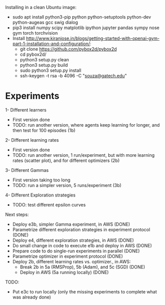 Installing in a clean Ubuntu image:
- sudo apt install python3-pip python python-setuptools python-dev python-augeas gcc swig dialog
- pip3 install numpy scipy matplotlib ipython jupyter pandas sympy nose gym torch torchvision
- Install http://www.kiranjose.in/blogs/getting-started-with-openai-gym-part-1-installation-and-configuration/:
    - git clone https://github.com/pybox2d/pybox2d
    - cd pybox2d/
    - python3 setup.py clean
    - python3 setup.py build
    - sudo python3 setup.py install
    - ssh-keygen -t rsa -b 4096 -C "souza@gatech.edu"
    
# Experiments

1- Different learners
- First version done
- TODO: run another version, where agents keep learning for longer, and then test for 100 episodes (1b)

2- Different learning rates
- First version done
- TODO: run another version, 1 run/experiment, but with more learning rates (scatter plot), and for different optimizers (2b)

3- Different Gammas
- First version taking too long
- TODO: run a simpler version, 5 runs/experiment (3b)

4- Different Exploration strategies
- TODO: test different epsilon curves

Next steps:
- Deploy e3b, simpler Gamma experiment, in AWS (DONE)
- Parametrize different exploration strategies in experiment protocol (DONE)
- Deploy e4, different exploration strategies, in AWS (DONE)
- Do small change in code to execute e1b and deploy in AWS (DONE)
- Prepare code to do single-run experiments in parallel (DONE)
- Parametrize optimizer in experiment protocol (DONE)
- Deploy 2b, different learning rates vs. optimizer., in AWS:
    - Break 2b in 5a (RMSProp), 5b (Adam), and 5c (SGD) (DONE)
    - Deploy in AWS (5a running locally) (DONE)
    
TODO:
- Put e3c to run locally (only the missing experiments to complete what was already done)


